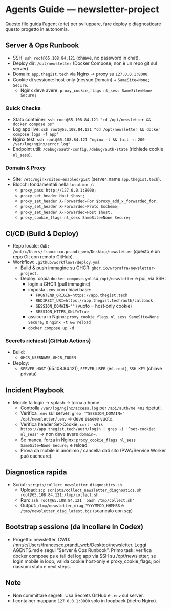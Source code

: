 # Agents Guide — newsletter-project

Questo file guida l'agent (e te) per sviluppare, fare deploy e diagnosticare questo progetto in autonomia.

## Server & Ops Runbook
- SSH: `ssh root@65.108.84.121` (chiave, no password in chat).
- Deploy dir: `/opt/newsletter` (Docker Compose; non è un repo git sul server).
- Domain: `app.thegist.tech` via Nginx → proxy su `127.0.0.1:8000`.
- Cookie di sessione: host‑only (nessun Domain) + `SameSite=None; Secure`.
  - Nginx deve avere: `proxy_cookie_flags nl_sess SameSite=None Secure;`

### Quick Checks
- Stato container: `ssh root@65.108.84.121 "cd /opt/newsletter && docker compose ps"`
- Log app live: `ssh root@65.108.84.121 "cd /opt/newsletter && docker compose logs -f app"`
- Nginx test: `ssh root@65.108.84.121 "nginx -t && tail -n 200 /var/log/nginx/error.log"`
- Endpoint utili: `/debug/oauth-config`, `/debug/auth-state` (richiede cookie `nl_sess`).

### Domain & Proxy
- Site: `/etc/nginx/sites-enabled/gist` (server_name `app.thegist.tech`).
- Blocchi fondamentali nella `location /`:
  - `proxy_pass http://127.0.0.1:8000;`
  - `proxy_set_header Host $host;`
  - `proxy_set_header X-Forwarded-For $proxy_add_x_forwarded_for;`
  - `proxy_set_header X-Forwarded-Proto $scheme;`
  - `proxy_set_header X-Forwarded-Host $host;`
  - `proxy_cookie_flags nl_sess SameSite=None Secure;`

## CI/CD (Build & Deploy)
- Repo locale: `CWD: /mnt/c/Users/francesco.prandi_web/Desktop/newsletter` (questo è un repo Git con remoto GitHub).
- Workflow: `.github/workflows/deploy.yml`
  - Build & push immagine su GHCR: `ghcr.io/wrprafra/newsletter-project`.
  - Deploy: copia `docker-compose.yml` su `/opt/newsletter` e poi, via SSH:
    - login a GHCR (pull immagine)
    - imposta `.env` con chiavi base:
      - `FRONTEND_ORIGIN=https://app.thegist.tech`
      - `REDIRECT_URI=https://app.thegist.tech/auth/callback`
      - `SESSION_DOMAIN=""` (vuoto = host‑only cookie)
      - `SESSION_HTTPS_ONLY=True`
    - assicura in Nginx: `proxy_cookie_flags nl_sess SameSite=None Secure;` e `nginx -t && reload`
    - `docker compose up -d`

### Secrets richiesti (GitHub Actions)
- Build:
  - `GHCR_USERNAME`, `GHCR_TOKEN`
- Deploy:
  - `SERVER_HOST` (65.108.84.121), `SERVER_USER` (es. `root`), `SSH_KEY` (chiave privata)

## Incident Playbook
- Mobile fa login → splash → torna a home
  - Controlla `/var/log/nginx/access.log` per `/api/auth/me 401` ripetuti.
  - Verifica `.env` sul server: `grep '^SESSION_DOMAIN=' /opt/newsletter/.env` → deve essere vuoto.
  - Verifica header Set‑Cookie: `curl -sSik https://app.thegist.tech/auth/login | grep -i '^set-cookie: nl_sess'` → non deve avere `domain=`.
  - Se manca, forza in Nginx: `proxy_cookie_flags nl_sess SameSite=None Secure;` e reload.
  - Prova da mobile in anonimo / cancella dati sito (PWA/Service Worker può cacheare).

## Diagnostica rapida
- Script: `scripts/collect_newsletter_diagnostics.sh`
  - Upload: `scp scripts/collect_newsletter_diagnostics.sh root@65.108.84.121:/tmp/collect.sh`
  - Run: `ssh root@65.108.84.121 'bash /tmp/collect.sh'`
  - Output: `/tmp/newsletter_diag_YYYYMMDD_HHMMSS` e `/tmp/newsletter_diag_latest.tgz` (scaricalo con `scp`)

## Bootstrap sessione (da incollare in Codex)
- Progetto: newsletter. CWD: /mnt/c/Users/francesco.prandi_web/Desktop/newsletter. Leggi AGENTS.md e segui “Server & Ops Runbook”. Primo task: verifica docker compose ps e tail dei log app via SSH su /opt/newsletter; se login mobile in loop, valida cookie host‑only e proxy_cookie_flags; poi riassumi stato e next steps.

## Note
- Non committare segreti. Usa Secrets GitHub e `.env` sul server.
- I container mappano `127.0.0.1:8000` solo in loopback (dietro Nginx).
